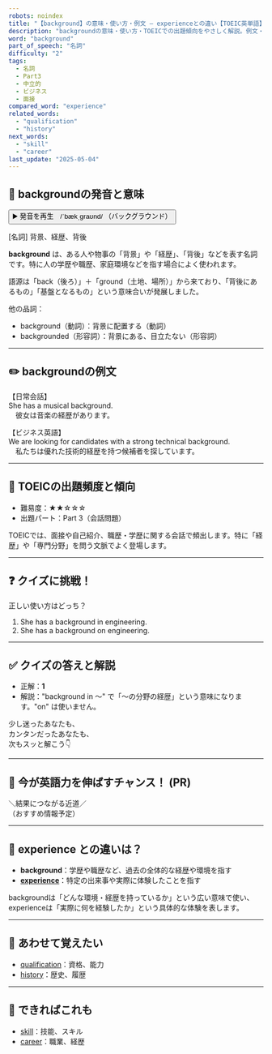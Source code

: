 ```yaml
---
robots: noindex
title: "【background】の意味・使い方・例文 ― experienceとの違い【TOEIC英単語】"
description: "backgroundの意味・使い方・TOEICでの出題傾向をやさしく解説。例文・クイズ付きでexperienceとの違いもわかりやすく学べます。"
word: "background"
part_of_speech: "名詞"
difficulty: "2"
tags:
  - 名詞
  - Part3
  - 中立的
  - ビジネス
  - 面接
compared_word: "experience"
related_words:
  - "qualification"
  - "history"
next_words:
  - "skill"
  - "career"
last_update: "2025-05-04"
---
```


## 🔰 backgroundの発音と意味

<button class="play-audio" onclick="playTTS('background')">
  <span class="play-audio-main">
    ▶️ 発音を再生　/ˈbækˌɡraʊnd/
  </span>
  <span class="play-audio-sub">
    （バックグラウンド）
  </span>
</button>

[名詞] 背景、経歴、背後

**background** は、ある人や物事の「背景」や「経歴」、「背後」などを表す名詞です。特に人の学歴や職歴、家庭環境などを指す場合によく使われます。

語源は「back（後ろ）」＋「ground（土地、場所）」から来ており、「背後にあるもの」「基盤となるもの」という意味合いが発展しました。

他の品詞：  
- background（動詞）：背景に配置する（動詞）
- backgrounded（形容詞）：背景にある、目立たない（形容詞）

---

## ✏️ backgroundの例文

【日常会話】  
She has a musical background.  
　彼女は音楽の経歴があります。

【ビジネス英語】  
We are looking for candidates with a strong technical background.  
　私たちは優れた技術的経歴を持つ候補者を探しています。

---

## 🎯 TOEICの出題頻度と傾向

- 難易度：★★☆☆☆
- 出題パート：Part 3（会話問題）

TOEICでは、面接や自己紹介、職歴・学歴に関する会話で頻出します。特に「経歴」や「専門分野」を問う文脈でよく登場します。

---

## ❓ クイズに挑戦！

正しい使い方はどっち？

1. She has a background in engineering.  
2. She has a background on engineering.

---

## ✅ クイズの答えと解説

- 正解：**1**
- 解説："background in ～" で「～の分野の経歴」という意味になります。"on" は使いません。

少し迷ったあなたも、  
カンタンだったあなたも、  
次もスッと解こう👇️

---

## 🚀 今が英語力を伸ばすチャンス！ (PR)

<div class="info-center">
＼結果につながる近道／<br>  
（おすすめ情報予定）
</div>

---

## 🤔  experience との違いは？

- **background**：学歴や職歴など、過去の全体的な経歴や環境を指す
- **[experience](/word/experience/)**：特定の出来事や実際に体験したことを指す

backgroundは「どんな環境・経歴を持っているか」という広い意味で使い、experienceは「実際に何を経験したか」という具体的な体験を表します。

---

## 🧩 あわせて覚えたい

- [qualification](/word/qualification/)：資格、能力
- [history](/word/history/)：歴史、履歴

---

## 📖 できればこれも

- [skill](/word/skill/)：技能、スキル
- [career](/word/career/)：職業、経歴

<!-- cvid: aid27_bid32 -->

